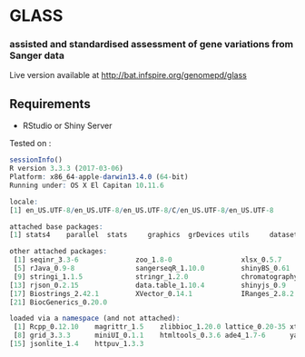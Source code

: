 # GLASS
### assisted and standardised assessment of gene variations from Sanger data

Live version available at http://bat.infspire.org/genomepd/glass

Requirements
--------------

* RStudio or <href link="https://www.rstudio.com/products/shiny/shiny-server/">Shiny Server</href>

Tested on :
<verbatim>
``` R
sessionInfo()
R version 3.3.3 (2017-03-06)
Platform: x86_64-apple-darwin13.4.0 (64-bit)
Running under: OS X El Capitan 10.11.6

locale:
[1] en_US.UTF-8/en_US.UTF-8/en_US.UTF-8/C/en_US.UTF-8/en_US.UTF-8

attached base packages:
[1] stats4    parallel  stats     graphics  grDevices utils     datasets  methods   base     

other attached packages:
 [1] seqinr_3.3-6              zoo_1.8-0                 xlsx_0.5.7                xlsxjars_0.6.1           
 [5] rJava_0.9-8               sangerseqR_1.10.0         shinyBS_0.61              DT_0.2                   
 [9] stringi_1.1.5             stringr_1.2.0             chromatography_0.0.0.9000 htmlwidgets_0.8          
[13] rjson_0.2.15              data.table_1.10.4         shinyjs_0.9               shiny_1.0.3              
[17] Biostrings_2.42.1         XVector_0.14.1            IRanges_2.8.2             S4Vectors_0.12.2         
[21] BiocGenerics_0.20.0      

loaded via a namespace (and not attached):
 [1] Rcpp_0.12.10    magrittr_1.5    zlibbioc_1.20.0 lattice_0.20-35 xtable_1.8-2    R6_2.2.1        tools_3.3.3    
 [8] grid_3.3.3      miniUI_0.1.1    htmltools_0.3.6 ade4_1.7-6      yaml_2.1.14     digest_0.6.12   mime_0.5       
[15] jsonlite_1.4    httpuv_1.3.3
```
